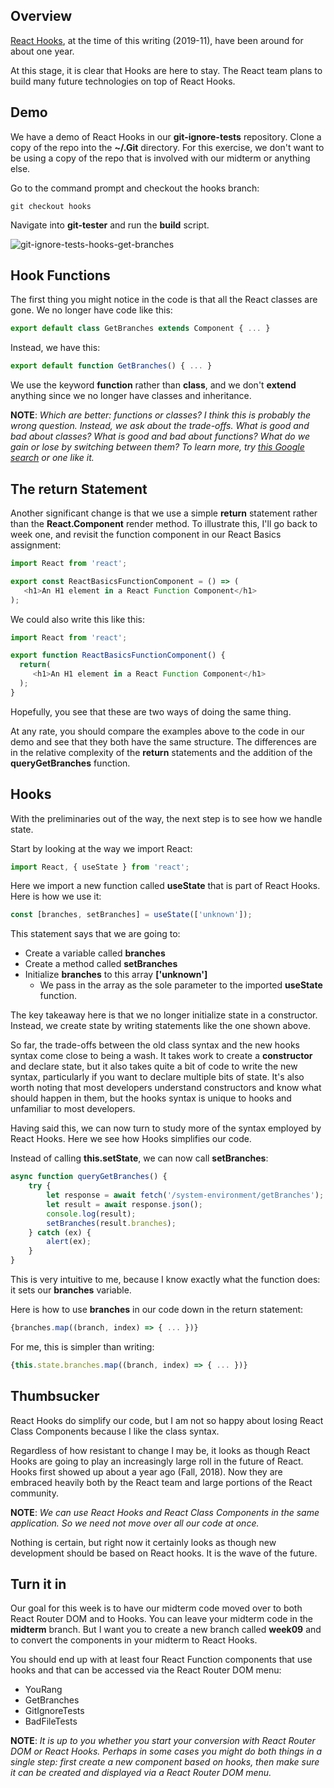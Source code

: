 ## Overview

[React Hooks](https://reactjs.org/docs/hooks-intro.html), at the time of this writing (2019-11), have been around for about one year.

At this stage, it is clear that Hooks are here to stay. The React team plans to build many future technologies on top of React Hooks.

## Demo

We have a demo of React Hooks in our **git-ignore-tests** repository. Clone
a copy of the repo into the **~/.Git** directory. For this exercise, we don't want
to be using a copy of the repo that is involved with our midterm or anything
else.

Go to the command prompt and checkout the hooks branch:

    git checkout hooks

Navigate into **git-tester** and run the **build** script.

![git-ignore-tests-hooks-get-branches][gh]

## Hook Functions

The first thing you might notice in the code is that all the React classes are
gone. We no longer have code like this:

```javascript
export default class GetBranches extends Component { ... }
```

Instead, we have this:

```javascript
export default function GetBranches() { ... }
```

We use the keyword **function** rather than **class**, and we don't **extend** anything
since we no longer have classes and inheritance.

**NOTE**: _Which are better: functions or classes? I think this is probably
the wrong question. Instead, we ask about the trade-offs. What is good and
bad about classes? What is good and bad about functions? What do we gain or
lose by switching between them? To learn more, try [this Google search][gs] or
one like it._

## The return Statement

Another significant change is that we use a simple **return** statement
rather than the **React.Component** render method. To illustrate this,
I'll go back to week one, and revisit the function component in our
React Basics assignment:

```javascript
import React from 'react';

export const ReactBasicsFunctionComponent = () => (
   <h1>An H1 element in a React Function Component</h1>
);
```

We could also write this like this:

```javascript
import React from 'react';

export function ReactBasicsFunctionComponent() {
  return(
     <h1>An H1 element in a React Function Component</h1>
  );
}
```

Hopefully, you see that these are two ways of doing the same thing.

At any rate, you should compare the examples above to the code in our demo
and see that they both have the same structure. The differences are in the
relative complexity of the **return** statements and the addition of the
**queryGetBranches** function.

## Hooks

With the preliminaries out of the way, the next step is to see how we handle
state.

Start by looking at the way we import React:

```javascript
import React, { useState } from 'react';
```

Here we import a new function called **useState** that is part of React Hooks.
Here is how we use it:

```javascript
const [branches, setBranches] = useState(['unknown']);
```

This statement says that we are going to:

- Create a variable called **branches**
- Create a method called **setBranches**
- Initialize **branches** to this array **['unknown']**
  - We pass in the array as the sole parameter to the
      imported **useState** function.

The key takeaway here is that we no longer initialize state in
a constructor. Instead, we create state by writing statements
like the one shown above.

So far, the trade-offs between the old class syntax and the new
hooks syntax come close to being a wash. It takes work to create
a **constructor** and declare state, but it also takes quite a bit
of code to write the new syntax, particularly if you want to declare
multiple bits of state. It's also worth noting that most developers
understand constructors and know what should happen in them, but the
hooks syntax is unique to hooks and unfamiliar to most developers.

Having said this, we can now turn to study more of the syntax employed
by React Hooks. Here we see how Hooks simplifies our code.

Instead of calling **this.setState**, we can now call **setBranches**:

```javascript
async function queryGetBranches() {
    try {
        let response = await fetch('/system-environment/getBranches');
        let result = await response.json();
        console.log(result);
        setBranches(result.branches);
    } catch (ex) {
        alert(ex);
    }
}
```

This is very intuitive to me, because I know exactly what the function does:
it sets our **branches** variable.

Here is how to use **branches** in our code down in the return statement:

```javascript
{branches.map((branch, index) => { ... })}
```

For me, this is simpler than writing:

```javascript
{this.state.branches.map((branch, index) => { ... })}
```

## Thumbsucker

React Hooks do simplify our code, but I am not so happy about losing
React Class Components because I like the class syntax.

Regardless of how resistant to change I may be, it looks as though React Hooks
are going to play an increasingly large roll in the future of React. Hooks
first showed up about a year ago (Fall, 2018). Now they are embraced heavily
both by the React team and large portions of the React community.

**NOTE**: _We can use React Hooks and React Class Components in the
same application. So we need not move over all our code at once._

Nothing is certain, but right now it certainly looks as though new
development should be based on React hooks. It is the wave of the future.

## Turn it in

Our goal for this week is to have our midterm code moved over to both React Router
DOM and to Hooks. You can leave your midterm code in the **midterm**
branch. But I want you to create a new branch called **week09** and to convert
the components in your midterm to React Hooks.

You should end up with at least four React Function components that use hooks
and that can be accessed via the React Router DOM menu:

- YouRang
- GetBranches
- GitIgnoreTests
- BadFileTests

**NOTE**: _It is up to you whether you start your conversion with React Router
DOM or React Hooks. Perhaps in some cases you might do both things in a single
step: first create a new component based on hooks, then make sure it can be
created and displayed via a React Router DOM menu._


<!--       -->
<!-- links -->
<!--       -->

[gh]:https://s3.amazonaws.com/bucket01.elvenware.com/images/git-ignore-tests-hooks-get-branches.png
[gs]: https://www.google.com/search?q=javascript+functions+vs+classes
